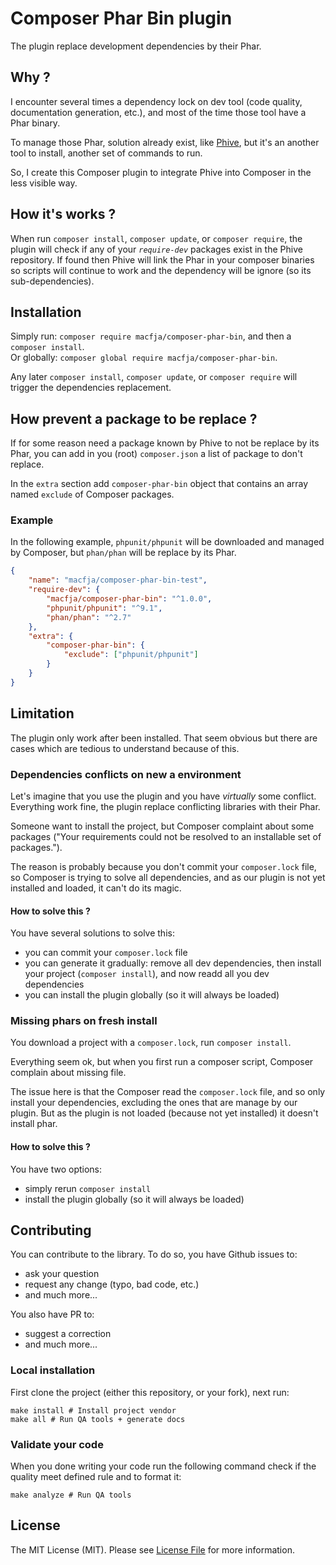 # Composer Phar Bin plugin

The plugin replace development dependencies by their Phar.

## Why ?

I encounter several times a dependency lock on dev tool (code quality, documentation generation, etc.), and most of the time those tool have a Phar binary.

To manage those Phar, solution already exist, like [Phive](https://phar.io/), but it's an another tool to install, another set of commands to run.

So, I create this Composer plugin to integrate Phive into Composer in the less visible way.

## How it's works ?

When run `composer install`, `composer update`, or `composer require`, the plugin will check if any of your _`require-dev`_ packages exist in the Phive repository.
If found then Phive will link the Phar in your composer binaries so scripts will continue to work and the dependency will be ignore (so its sub-dependencies).

## Installation

Simply run: `composer require macfja/composer-phar-bin`, and then a `composer install`.  
Or globally: `composer global require macfja/composer-phar-bin`.

Any later `composer install`, `composer update`, or `composer require` will trigger the dependencies replacement.

## How prevent a package to be replace ?

If for some reason need a package known by Phive to not be replace by its Phar, you can add in you (root) `composer.json` a list of package to don't replace.

In the `extra` section add `composer-phar-bin` object that contains an array named `exclude` of Composer packages.

### Example

In the following example, `phpunit/phpunit` will be downloaded and managed by Composer, but `phan/phan` will be replace by its Phar.

```json
{
    "name": "macfja/composer-phar-bin-test",
    "require-dev": {
        "macfja/composer-phar-bin": "^1.0.0",
        "phpunit/phpunit": "^9.1",
        "phan/phan": "^2.7"
    },
    "extra": {
        "composer-phar-bin": {
            "exclude": ["phpunit/phpunit"]
        }
    }
}
```

## Limitation

The plugin only work after been installed. That seem obvious but there are cases which are tedious to understand because of this.

### Dependencies conflicts on new a environment

Let's imagine that you use the plugin and you have _virtually_ some conflict.
Everything work fine, the plugin replace conflicting libraries with their Phar.

Someone want to install the project, but Composer complaint about some packages ("Your requirements could not be resolved to an installable set of packages.").

The reason is probably because you don't commit your `composer.lock` file, so Composer is trying to solve all dependencies, and as our plugin is not yet installed and loaded, it can't do its magic.

#### How to solve this ?

You have several solutions to solve this:
- you can commit your `composer.lock` file
- you can generate it gradually: remove all dev dependencies, then install your project (`composer install`), and now readd all you dev dependencies
- you can install the plugin globally (so it will always be loaded)

### Missing phars on fresh install

You download a project with a `composer.lock`, run `composer install`.

Everything seem ok, but when you first run a composer script, Composer complain about missing file.

The issue here is that the Composer read the `composer.lock` file, and so only install your dependencies, excluding the ones that are manage by our plugin.
But as the plugin is not loaded (because not yet installed) it doesn't install phar.

#### How to solve this ?

You have two options:
- simply rerun `composer install`
- install the plugin globally (so it will always be loaded)

## Contributing

You can contribute to the library.
To do so, you have Github issues to:

 - ask your question
 - request any change (typo, bad code, etc.)
 - and much more...

You also have PR to:

 - suggest a correction
 - and much more... 

### Local installation

First clone the project (either this repository, or your fork),
next run:

```shell script
make install # Install project vendor
make all # Run QA tools + generate docs
```

### Validate your code

When you done writing your code run the following command check if the quality meet defined rule and to format it:

```shell script
make analyze # Run QA tools
```



## License

The MIT License (MIT). Please see [License File](LICENSE.md) for more information.